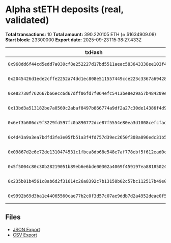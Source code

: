# Alpha stETH deposits (real, validated)

**Total transactions:** 10
**Total amount:** 390.220105 ETH (≈ $1634909.08)
**Start block:** 23300000
**Export date:** 2025-09-23T15:38:27.433Z

| txHash | Date | Amount (ETH) | Block | Wallet | Token |
|--------|------|--------------|-------|--------|-------|
| `0x968dd6f44cd5edd7a030cf8e252227d17bd5511aeac583643338ee103f404cf8` | 2025-09-20 | 0.000832489975124089 | 23404237 | `0xc149701eb565de8f94b9b7ef35e7017029cf1cb7` | WETH |
| `0x2045426d1ede2cffe2252a74dd1ec808e511557449cce223c3367a6942809cb6` | 2025-09-20 | 0.016302050525530088 | 23401999 | `0x684bdb65c6d7558252eb7cb08d84efcfea86034a` | WETH |
| `0xe82730f762667b66ecc6d67dff06fd7f064efc5413be8e29a57b484209e9f86b` | 2025-09-18 | 322.517188999999973475 | 23391339 | `0x4d6b30a075dd69d19e717d0969d351796faeb950` | WETH |
| `0x13bd3a513182be7a0569c2abaf8497b866774a9df2a27c30de14386f4d9b1d71` | 2025-09-18 | 11 | 23390169 | `0xadba5bb3850921bea4e12ab1e740f4ae08f0e27f` | WETH |
| `0x6ef3b606dc9f3229fd597fc0a890772dce87f5554e80ea3d1008cefcfad7485d` | 2025-09-11 | 4.683487905049129829 | 23338231 | `0x4bce8d45dcce58e704c1c58dbc094750f5119118` | WETH |
| `0x4d43a9a3ea7bdfd3fe3e05fb51a3f4fd757d39ec2650f308a096edc31b5e2b93` | 2025-09-10 | 0.000001 | 23332076 | `0x1222f0baa62e2282bfd01083c7c3732a8c611584` | WETH |
| `0x09867d2e6e72de1310474531c1fbca8db68e548e7af778ebf5f612ead0c8f10b` | 2025-09-09 | 42 | 23326676 | `0xf67d9569af280e1f8c1aeb5377ae67659b4881d6` | WETH |
| `0x5f5004c80c30b28219051b89eb6e6bde00302a4069f459197ea88185024302e6` | 2025-09-09 | 10 | 23323482 | `0x15fbaed545ea1de34ffef8254d8e5cc6f8be1329` | WETH |
| `0x235b01b4561c8ab6d2f31614c26a8392c7b13158b02c57bc112517b49e03fcb7` | 2025-09-08 | 0.000001 | 23319932 | `0x1222f0baa62e2282bfd01083c7c3732a8c611584` | ETH |
| `0x9992b69d3ba1e44065560cae77b2c0f3d57c07ae9ddb7d2a4952deae0f5f807d` | 2025-09-08 | 0.002292 | 23319772 | `0x0b5943294f11599e2bd0728659d1cdd69704e0ec` | WETH |

## Files

- [JSON Export](public/reports/alpha-steth-deposits.json)
- [CSV Export](public/reports/alpha-steth-deposits.csv)
